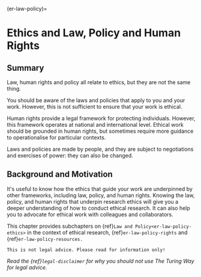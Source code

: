 (er-law-policy)=
# Ethics and Law, Policy and Human Rights

## Summary
Law, human rights and policy all relate to ethics, but they are not the same thing.

You should be aware of the laws and policies that apply to you and your work.
However, this is not sufficient to ensure that your work is ethical. 

Human rights provide a legal framework for protecting individuals. 
However, this framework operates at national and international level.
Ethical work should be grounded in human rights, but sometimes require more guidance to operationalise for particular contexts.

Laws and policies are made by people, and they are subject to negotiations and exercises of power: they can also be changed.

## Background and Motivation

It's useful to know how the ethics that guide your work are underpinned by other frameworks, including law, policy, and human rights. 
Knowing the law, policy, and human rights that underpin research ethics will give you a deeper understanding of how to conduct ethical research. 
It can also help you to advocate for ethical work with colleagues and collaborators.

This chapter provides subchapters on {ref}`Law and Policy<er-law-policy-ethics>` in the context of ethical research, {ref}`er-law-policy-rights` and {ref}`er-law-policy-resources.`

```{attention}
This is not legal advice. Please read for information only!
```
*Read the {ref}`legal-disclaimer` for why you should not use The Turing Way for legal advice.* 
